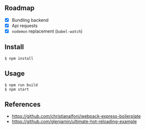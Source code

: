 ## Roadmap

- [x] Bundling backend
- [x] Api requests
- [x] `nodemon` replacement (`babel-watch`)

## Install

```
$ npm install
```

## Usage

```
$ npm run build
$ npm start
```

## References

- https://github.com/christianalfoni/webpack-express-boilerplate
- https://github.com/glenjamin/ultimate-hot-reloading-example
